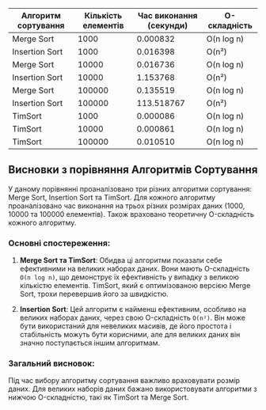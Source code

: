 | Алгоритм сортування | Кількість елементів | Час виконання (секунди) | O-складність    |
|---------------------|-------------------|-----------------------|---------------------|
| Merge Sort          | 1000              | 0.000832              | O(n log n)          |
| Insertion Sort      | 1000              | 0.016398              | O(n²)               |
| Merge Sort          | 10000             | 0.016736              | O(n log n)          |
| Insertion Sort      | 10000             | 1.153768              | O(n²)               |
| Merge Sort          | 100000            | 0.135519              | O(n log n)          |
| Insertion Sort      | 100000            | 113.518767            | O(n²)               |
| TimSort             | 1000              | 0.000086              | O(n log n)          |
| TimSort             | 10000             | 0.000861              | O(n log n)          |
| TimSort             | 100000            | 0.010510              | O(n log n)          |


## Висновки з порівняння Алгоритмів Сортування

У даному порівнянні проаналізовано три різних алгоритми сортування: Merge Sort, Insertion Sort та TimSort. 
Для кожного алгоритму проаналізовано час виконання на трьох різних розмірах даних (1000, 10000 та 100000 елементів).
Також враховано теоретичну O-складність кожного алгоритму.

### Основні спостереження:
1. **Merge Sort та TimSort**: 
Обидва ці алгоритми показали себе ефективними на великих наборах даних.
Вони мають O-складність `O(n log n)`, що демонструє їх ефективність у випадку з великою кількістю елементів. TimSort, який є оптимізованою версією Merge Sort, трохи перевершив його за швидкістю.

2. **Insertion Sort**:
Цей алгоритм є найменш ефективним, особливо на великих наборах даних, через свою O-складність `O(n²)`. Він може бути використаний для невеликих масивів, де його простота і стабільність можуть бути корисними, але для великих даних він значно поступається іншим алгоритмам.

### Загальний висновок:
Під час вибору алгоритму сортування важливо враховувати розмір даних. Для великих наборів даних бажано використовувати алгоритми з нижчою O-складністю, такі як TimSort та Merge Sort.
